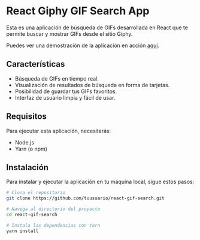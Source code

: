 # React Giphy GIF Search App

Esta es una aplicación de búsqueda de GIFs desarrollada en React que te permite buscar y mostrar GIFs desde el sitio Giphy.


Puedes ver una demostración de la aplicación en acción [aquí](https://gif-search-jp.netlify.app/).

## Características

- Búsqueda de GIFs en tiempo real.
- Visualización de resultados de búsqueda en forma de tarjetas.
- Posibilidad de guardar tus GIFs favoritos.
- Interfaz de usuario limpia y fácil de usar.


## Requisitos

Para ejecutar esta aplicación, necesitarás:

- Node.js
- Yarn (o npm)

## Instalación

Para instalar y ejecutar la aplicación en tu máquina local, sigue estos pasos:

```bash
# Clona el repositorio
git clone https://github.com/tuusuario/react-gif-search.git

# Navega al directorio del proyecto
cd react-gif-search

# Instala las dependencias con Yarn
yarn install
